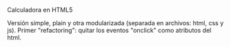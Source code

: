 Calculadora en HTML5

Versión simple, plain y otra modularizada (separada en archivos: html, css y js).
Primer "refactoring": quitar los eventos "onclick" como atributos del html.

